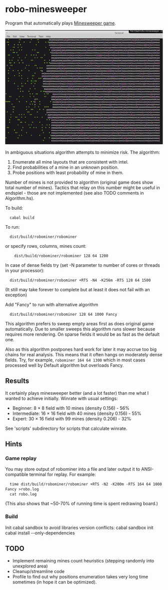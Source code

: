 robo-minesweeper
================

Program that automatically plays [Minesweeper game](https://en.wikipedia.org/wiki/Minesweeper_(video_game)).

![robo-menesweeper in action](doc/screenshot.jpg)

In ambiguous situations algorithm attempts to minimize risk.
The algorithm:
 1. Enumerate all mine layouts that are consistent with intel. 
 2. Find probabilities of a mine in an unknown position. 
 3. Probe positions with least probability of mine in them.
 
Number of mines is not provided to algorithm (original game does show total number of mines). 
Tactics that relay on this number might be useful in endspiel - those are not implemented
(see also TODO comments in Algorithm.hs).

To build:
```
  cabal build
```  

To run:
```
  dist/build/robominer/robominer
```  
or specify rows, columns, mines count:
```
    dist/build/robominer/robominer 128 64 1200
```    
In case of dense fields try (set -N parameter to number of cores or threads in your processor):
```
  dist/build/robominer/robominer +RTS -N4 -K256m -RTS 128 64 1500
```    
(It still may take forever to complete but at least it does not fail with an exception)

Add "Fancy" to run with alternative algorithm
```
  dist/build/robominer/robominer 128 64 1000 Fancy
```    
This algorithm prefers to sweep empty areas first as does original game automatically.
Due to smaller sweeps this algorithm runs slower because requires more rendering.
On sparse fields it would be as fast as the default one.

Also as this algorithm postpones hard work for later it may accrue too big chains for real analysis. 
This means that it often hangs on moderately dense fields. Try, for example, `robominer 164 64 1300`
which in most cases processed well by Default algorithm but overloads Fancy.   

Results
-------

It certainly plays minesweeper better (and a lot faster) than me what I wanted to achieve initially.
Winrate with usual settings:

* Beginner: 8 × 8 field with 10 mines (density 0.156) - 56%
* Intermediate: 16 × 16 field with 40 mines (density 0.156) - 55%
* Expert: 30 × 16 field with 99 mines (density 0.206) - 32%

See 'scripts' subdirectory for scripts that calculate winrate.

Hints
-----

### Game replay
You may store output of robominer into a file and later output it to ANSI-compatible
terminal for replay. For example:
```
  time dist/build/robominer/robominer +RTS -N2 -K200m -RTS 164 64 1000  Fancy >robo.log
  cat robo.log
```
(This also shows that ~50-70% of running time is spent redrawing board.)

### Build
Init cabal sandbox to avoid libraries version conflicts:
  cabal sandbox init
  cabal install --only-dependencies

TODO
----

* Implement remaining mines count heuristics (stepping randomly into unexplored area) 
* Cleanup/streamline code
* Profile to find out why positions enumeration takes very long time sometimes (in hope it can be optimized).
  
